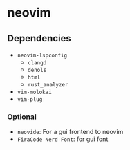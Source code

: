 # neovim

## Dependencies

 - `neovim-lspconfig`
   - `clangd`
   - `denols`
   - `html`
   - `rust_analyzer`
 - `vim-molokai`
 - `vim-plug`

### Optional

 - `neovide`: For a gui frontend to neovim
 - `FiraCode Nerd Font`: for gui font
